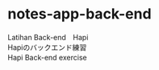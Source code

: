 # notes-app-back-end
Latihan Back-end　Hapi　<br />
Hapiのバックエンド練習　<br />
Hapi Back-end exercise　<br />
